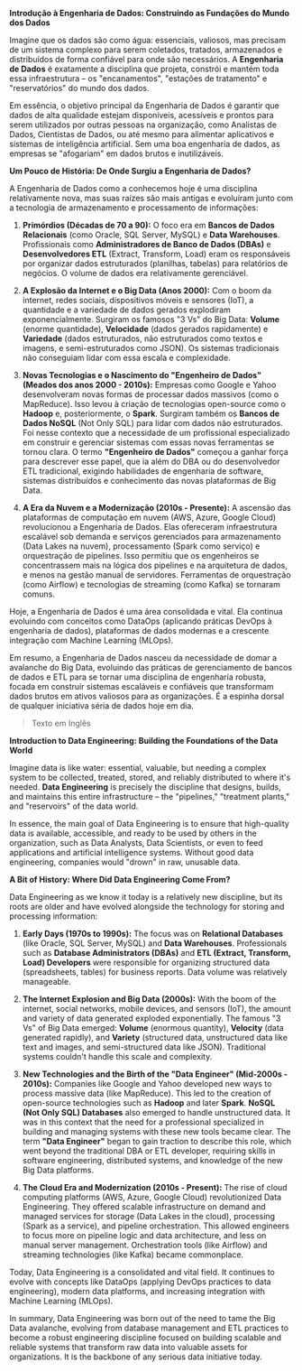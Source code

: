 **Introdução à Engenharia de Dados: Construindo as Fundações do Mundo dos Dados**

Imagine que os dados são como água: essenciais, valiosos, mas precisam de um sistema complexo para serem coletados, tratados, armazenados e distribuídos de forma confiável para onde são necessários. A **Engenharia de Dados** é exatamente a disciplina que projeta, constrói e mantém toda essa infraestrutura – os "encanamentos", "estações de tratamento" e "reservatórios" do mundo dos dados.

Em essência, o objetivo principal da Engenharia de Dados é garantir que dados de alta qualidade estejam disponíveis, acessíveis e prontos para serem utilizados por outras pessoas na organização, como Analistas de Dados, Cientistas de Dados, ou até mesmo para alimentar aplicativos e sistemas de inteligência artificial. Sem uma boa engenharia de dados, as empresas se "afogariam" em dados brutos e inutilizáveis.

**Um Pouco de História: De Onde Surgiu a Engenharia de Dados?**

A Engenharia de Dados como a conhecemos hoje é uma disciplina relativamente nova, mas suas raízes são mais antigas e evoluíram junto com a tecnologia de armazenamento e processamento de informações:

1. **Primórdios (Décadas de 70 a 90):** O foco era em **Bancos de Dados Relacionais** (como Oracle, SQL Server, MySQL) e **Data Warehouses**. Profissionais como **Administradores de Banco de Dados (DBAs)** e **Desenvolvedores ETL** (Extract, Transform, Load) eram os responsáveis por organizar dados estruturados (planilhas, tabelas) para relatórios de negócios. O volume de dados era relativamente gerenciável.

2. **A Explosão da Internet e o Big Data (Anos 2000):** Com o boom da internet, redes sociais, dispositivos móveis e sensores (IoT), a quantidade e a variedade de dados gerados explodiram exponencialmente. Surgiram os famosos "3 Vs" do Big Data: **Volume** (enorme quantidade), **Velocidade** (dados gerados rapidamente) e **Variedade** (dados estruturados, não estruturados como textos e imagens, e semi-estruturados como JSON). Os sistemas tradicionais não conseguiam lidar com essa escala e complexidade.

3. **Novas Tecnologias e o Nascimento do "Engenheiro de Dados" (Meados dos anos 2000 - 2010s):** Empresas como Google e Yahoo desenvolveram novas formas de processar dados massivos (como o MapReduce). Isso levou à criação de tecnologias open-source como o **Hadoop** e, posteriormente, o **Spark**. Surgiram também os **Bancos de Dados NoSQL** (Not Only SQL) para lidar com dados não estruturados. Foi nesse contexto que a necessidade de um profissional especializado em construir e gerenciar sistemas com essas novas ferramentas se tornou clara. O termo **"Engenheiro de Dados"** começou a ganhar força para descrever esse papel, que ia além do DBA ou do desenvolvedor ETL tradicional, exigindo habilidades de engenharia de software, sistemas distribuídos e conhecimento das novas plataformas de Big Data.

4. **A Era da Nuvem e a Modernização (2010s - Presente):** A ascensão das plataformas de computação em nuvem (AWS, Azure, Google Cloud) revolucionou a Engenharia de Dados. Elas ofereceram infraestrutura escalável sob demanda e serviços gerenciados para armazenamento (Data Lakes na nuvem), processamento (Spark como serviço) e orquestração de pipelines. Isso permitiu que os engenheiros se concentrassem mais na lógica dos pipelines e na arquitetura de dados, e menos na gestão manual de servidores. Ferramentas de orquestração (como Airflow) e tecnologias de streaming (como Kafka) se tornaram comuns.

Hoje, a Engenharia de Dados é uma área consolidada e vital. Ela continua evoluindo com conceitos como DataOps (aplicando práticas DevOps à engenharia de dados), plataformas de dados modernas e a crescente integração com Machine Learning (MLOps).

Em resumo, a Engenharia de Dados nasceu da necessidade de domar a avalanche do Big Data, evoluindo das práticas de gerenciamento de bancos de dados e ETL para se tornar uma disciplina de engenharia robusta, focada em construir sistemas escaláveis e confiáveis que transformam dados brutos em ativos valiosos para as organizações. É a espinha dorsal de qualquer iniciativa séria de dados hoje em dia.



> Texto em Inglês



**Introduction to Data Engineering: Building the Foundations of the Data World**

Imagine data is like water: essential, valuable, but needing a complex system to be collected, treated, stored, and reliably distributed to where it's needed. **Data Engineering** is precisely the discipline that designs, builds, and maintains this entire infrastructure – the "pipelines," "treatment plants," and "reservoirs" of the data world.

In essence, the main goal of Data Engineering is to ensure that high-quality data is available, accessible, and ready to be used by others in the organization, such as Data Analysts, Data Scientists, or even to feed applications and artificial intelligence systems. Without good data engineering, companies would "drown" in raw, unusable data.

**A Bit of History: Where Did Data Engineering Come From?**

Data Engineering as we know it today is a relatively new discipline, but its roots are older and have evolved alongside the technology for storing and processing information:

1. **Early Days (1970s to 1990s):** The focus was on **Relational Databases** (like Oracle, SQL Server, MySQL) and **Data Warehouses**. Professionals such as **Database Administrators (DBAs)** and **ETL (Extract, Transform, Load) Developers** were responsible for organizing structured data (spreadsheets, tables) for business reports. Data volume was relatively manageable.

2. **The Internet Explosion and Big Data (2000s):** With the boom of the internet, social networks, mobile devices, and sensors (IoT), the amount and variety of data generated exploded exponentially. The famous "3 Vs" of Big Data emerged: **Volume** (enormous quantity), **Velocity** (data generated rapidly), and **Variety** (structured data, unstructured data like text and images, and semi-structured data like JSON). Traditional systems couldn't handle this scale and complexity.

3. **New Technologies and the Birth of the "Data Engineer" (Mid-2000s - 2010s):** Companies like Google and Yahoo developed new ways to process massive data (like MapReduce). This led to the creation of open-source technologies such as **Hadoop** and later **Spark**. **NoSQL (Not Only SQL) Databases** also emerged to handle unstructured data. It was in this context that the need for a professional specialized in building and managing systems with these new tools became clear. The term **"Data Engineer"** began to gain traction to describe this role, which went beyond the traditional DBA or ETL developer, requiring skills in software engineering, distributed systems, and knowledge of the new Big Data platforms.

4. **The Cloud Era and Modernization (2010s - Present):** The rise of cloud computing platforms (AWS, Azure, Google Cloud) revolutionized Data Engineering. They offered scalable infrastructure on demand and managed services for storage (Data Lakes in the cloud), processing (Spark as a service), and pipeline orchestration. This allowed engineers to focus more on pipeline logic and data architecture, and less on manual server management. Orchestration tools (like Airflow) and streaming technologies (like Kafka) became commonplace.

Today, Data Engineering is a consolidated and vital field. It continues to evolve with concepts like DataOps (applying DevOps practices to data engineering), modern data platforms, and increasing integration with Machine Learning (MLOps).

In summary, Data Engineering was born out of the need to tame the Big Data avalanche, evolving from database management and ETL practices to become a robust engineering discipline focused on building scalable and reliable systems that transform raw data into valuable assets for organizations. It is the backbone of any serious data initiative today.
